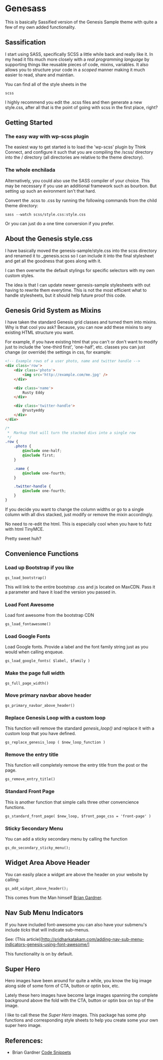 Genesass
========

This is basically Sassified version of the Genesis Sample theme with quite a few of my own added functionality.

Sassification
-------------

I start using SASS, specifically SCSS a little while back and really like it.  In my head it fits much more closely with a _real programming language_ by supporting things like reusable pieces of code, mixins, variables.  It also allows you to structure your code in a _scoped_ manner making it much easier to read, share and maintian.

You can find all of the style sheets in the 

```
scss 
```

I highly recommend you edit the .scss files and then generate a new style.css, after all that is the point of going with scss in the first place, right?

## Getting Started

### The easy way with wp-scss plugin

The easiest way to get started is to load the 'wp-scss' plugin by Think Connect, and configure it such that you are compiling the /scss/ directory into the / directory (all directories are relative to the theme directory).

### The whole enchilada

Alternatively, you could also use the SASS compiler of your choice.  This may be necessary if you use an additional framework such as bourbon.  But setting up such an evironment isn't that hard.

Convert the .scss to .css by running the following commands from the child theme directory:

```
sass --watch scss/style.css:style.css
```

Or you can just do a one time conversion if you prefer.

About the Genesis style.css
---------------------------

I have basically moved the genesis-sample/style.css into the scss directory and renamed it to _genesis.scss so I can include it into the final stylesheet and get all the goodness that goes along with it.

I can then overwrite the default stylings for specific selectors with my own custom styles.

The idea is that I can update newer genesis-sample stylesheets with out having to rewrite them everytime.  This is not the most efficient what to handle stylesheets, but it should help future proof this code.

Genesis Grid System as Mixins
-----------------------------

I have taken the standard Genesis grid classes and turned them into mixins.
Why is that cool you ask?  Because, you can now add these mixins to any
existing HTML structure you want.

For example, if you have existing html that you can't or don't want to modify just to include the 'one-third first', 'one-half', etc. classes you can just
change (or override) the settings in css, for example:

```html
<!-- Example rows of a user photo, name and twitter handle -->
<div class='row'>
	<div class='photo'>
		<img src='http://example.com/me.jpg' />
	</div>

	<div class='name'>
		Rusty Eddy
	</div>

	<div class='twitter-handle'>
		@rustyeddy
	</div>
</div>
```

```css
/*
 *	Markup that will turn the stacked divs into a single row
 */ 
.row {
	.photo {
		@include one-half;
		@include first;
	}

	.name {
		@include one-fourth;
	}

	.twitter-handle {
		@include one-fourth;
	}
}
```

If you decide you want to change the column widths or go to a single column
with all divs stacked, just modify or remove the mixin accordingly.

No need to re-edit the html.  This is especially cool when you have to futz with html TinyMCE.

Pretty sweet huh?


Convenience Functions
---------------------

### Load up Bootstrap if you like

```
gs_load_bootstrap()
```

This will link to the entire bootstrap .css and js located on MaxCDN.  Pass it a parameter and have it load the
version you passed in.

### Load Font Awesome

Load font awesome from the bootstrap CDN

```
gs_load_fontawesome()
````

### Load Google Fonts

Load Google fonts.  Provide a label and the font family string just as you would when calling enqueue.

``` 
gs_load_google_fonts( $label, $family )
```

### Make the page full width

``` 
gs_full_page_width()
```

### Move primary navbar above header

```
gs_primary_navbar_above_header()
```

### Replace Genesis Loop with a custom loop

This function will remove the standard _genesis_loop()_ and replace it with a custom loop that you have defined.

```
gs_replace_genesis_loop ( $new_loop_function )
```

### Remove the entry title

This function will completely remove the entry title from the post or the page. 

```
gs_remove_entry_title()
```

### Standard Front Page

This is another function that simple calls three other convencience functions. 

```
gs_standard_front_page( $new_loop, $front_page_css = 'front-page' )
```

### Sticky Secondary Menu

You can add a sticky secondary menu by calling the function 

```
gs_do_secondary_sticky_menu();
```

Widget Area Above Header
------------------------

You can easily place a widget are above the header on your website by calling:

```
gs_add_widget_above_header();
```

This comes from the Man himself [Brian Gardner](http://briangardner.com/add-widget-area-site-header/).

Nav Sub Menu Indicators
-----------------------

If you have included font-awesome you can also have your submenu's include _ticks_ that will indicate sub-menus.  

See: (This article)[http://sridharkatakam.com/adding-nav-sub-menu-indicators-genesis-using-font-awesome/]

This functionality is on by default.

Super Hero
----------

Hero images have been around for quite a while, you know the big image along side of some form of CTA, button or optin box, etc.

Lately these hero images have become large images spanning the complete background above the fold with the CTA, button or optin box on top of the image. 

I like to call these the _Super Hero_ images.  This package has some php functions and corresponding style sheets to help you create some your own super hero image.

References:
-----------

* Brian Gardner [Code Snippets](http://briangardner.com/code/)
